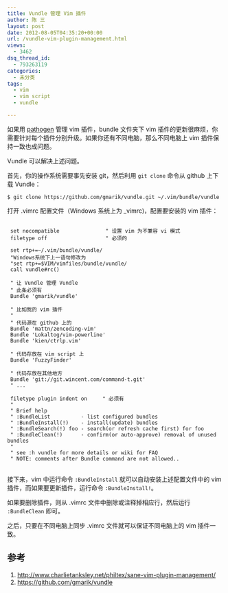 ```yaml
---
title: Vundle 管理 Vim 插件
author: 陈 三
layout: post
date: 2012-08-05T04:35:20+00:00
url: /vundle-vim-plugin-management.html
views:
  - 3462
dsq_thread_id:
  - 793263119
categories:
  - 未分类
tags:
  - vim
  - vim script
  - vundle

---
```

如果用 [pathogen][1] 管理 vim 插件，bundle 文件夹下 vim 插件的更新很麻烦，你需要针对每个插件分别升级。如果你还有不同电脑，那么不同电脑上 vim 插件保持一致也成问题。

Vundle 可以解决上述问题。

首先，你的操作系统需要事先安装 git，然后利用 `git clone` 命令从 github 上下载 Vundle：

    $ git clone https://github.com/gmarik/vundle.git ~/.vim/bundle/vundle
    

打开 .vimrc 配置文件（Windows 系统上为 _vimrc)，配置要安装的 vim 插件：

<pre lang="vim"><code>
 set nocompatible               " 设置 vim 为不兼容 vi 模式
 filetype off                   " 必须的

 set rtp+=~/.vim/bundle/vundle/
 "Windows系统下上一语句修改为
 "set rtp+=$VIM/vimfiles/bundle/vundle/
 call vundle#rc()

 " 让 Vundle 管理 Vundle
 " 此条必须有
 Bundle 'gmarik/vundle'

 " 比如我的 vim 插件
 "
 " 代码源在 github 上的
 Bundle 'mattn/zencoding-vim'
 Bundle 'Lokaltog/vim-powerline'
 Bundle 'kien/ctrlp.vim'

 " 代码存放在 vim script 上
 Bundle 'FuzzyFinder'

 " 代码存放在其他地方
 Bundle 'git://git.wincent.com/command-t.git'
 " ...

 filetype plugin indent on     " 必须有
 "
 " Brief help
 " :BundleList          - list configured bundles
 " :BundleInstall(!)    - install(update) bundles
 " :BundleSearch(!) foo - search(or refresh cache first) for foo
 " :BundleClean(!)      - confirm(or auto-approve) removal of unused bundles
 "
 " see :h vundle for more details or wiki for FAQ
 " NOTE: comments after Bundle command are not allowed..
</code>
</pre>

接下来，vim 中运行命令 `:BundleInstall` 就可以自动安装上述配置文件中的 vim 插件，而如果要更新插件，运行命令 `:BundleInstall!`。

如果要删除插件，则从 .vimrc 文件中删除或注释掉相应行，然后运行 `:BundleClean` 即可。

之后，只要在不同电脑上同步 .vimrc 文件就可以保证不同电脑上的 vim 插件一致。

## 参考

  1. <http://www.charlietanksley.net/philtex/sane-vim-plugin-management/>
  2. <https://github.com/gmarik/vundle>

 [1]: https://github.com/tpope/vim-pathogen